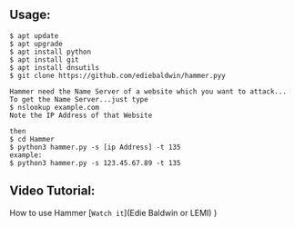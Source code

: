 ## Usage:
```
$ apt update
$ apt upgrade
$ apt install python
$ apt install git
$ apt install dnsutils
$ git clone https://github.com/ediebaldwin/hammer.pyy

Hammer need the Name Server of a website which you want to attack...
To get the Name Server...just type
$ nslookup example.com
Note the IP Address of that Website

then
$ cd Hammer
$ python3 hammer.py -s [ip Address] -t 135
example:
$ python3 hammer.py -s 123.45.67.89 -t 135
```

## Video Tutorial:
How to use Hammer [`Watch it`](Edie Baldwin or LEMI)
)

